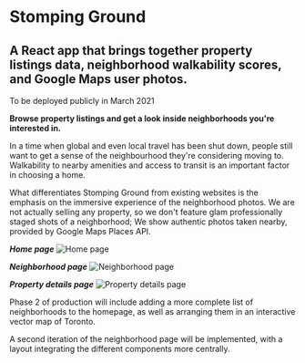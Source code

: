 # Stomping Ground
## A React app that brings together property listings data, neighborhood walkability scores, and Google Maps user photos.

To be deployed publicly in March 2021

**Browse property listings and get a look inside neighborhoods you're interested in.**

In a time when global and even local travel has been shut down, people still want to get a sense of the neighbourhood they're considering moving to. Walkability to nearby amenities and access to transit is an important factor in choosing a home.

What differentiates Stomping Ground from existing websites is the emphasis on the immersive experience of the neighborhood photos. We are not actually selling any property, so we don't feature glam professionally staged shots of a neighborhood; We show authentic photos taken nearby, provided by Google Maps Places API.

***Home page***
![Home page](https://i.imgur.com/ThpukKq.jpg)

***Neighborhood page***
![Neighborhood page](https://i.imgur.com/23lLanb.jpg)

***Property details page***
![Property details page](https://i.imgur.com/cojVO7H.jpg)


Phase 2 of production will include adding a more complete list of neighborhoods to the homepage, as well as arranging them in an interactive vector map of Toronto.

A second iteration of the neighborhood page will be implemented, with a layout integrating the different components more centrally.
